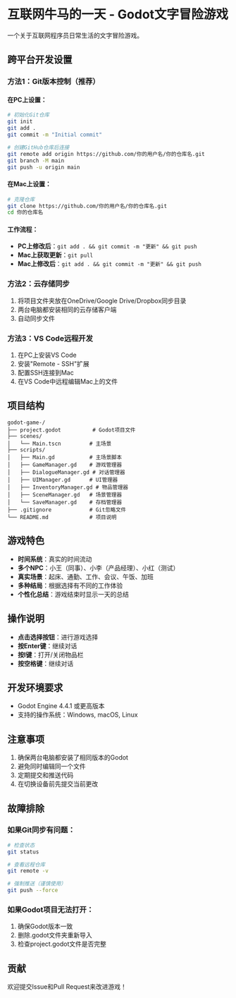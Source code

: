 # 互联网牛马的一天 - Godot文字冒险游戏

一个关于互联网程序员日常生活的文字冒险游戏。

## 跨平台开发设置

### 方法1：Git版本控制（推荐）

#### 在PC上设置：
```bash
# 初始化Git仓库
git init
git add .
git commit -m "Initial commit"

# 创建GitHub仓库后连接
git remote add origin https://github.com/你的用户名/你的仓库名.git
git branch -M main
git push -u origin main
```

#### 在Mac上设置：
```bash
# 克隆仓库
git clone https://github.com/你的用户名/你的仓库名.git
cd 你的仓库名
```

#### 工作流程：
- **PC上修改后**：`git add . && git commit -m "更新" && git push`
- **Mac上获取更新**：`git pull`
- **Mac上修改后**：`git add . && git commit -m "更新" && git push`

### 方法2：云存储同步

1. 将项目文件夹放在OneDrive/Google Drive/Dropbox同步目录
2. 两台电脑都安装相同的云存储客户端
3. 自动同步文件

### 方法3：VS Code远程开发

1. 在PC上安装VS Code
2. 安装"Remote - SSH"扩展
3. 配置SSH连接到Mac
4. 在VS Code中远程编辑Mac上的文件

## 项目结构

```
godot-game-/
├── project.godot          # Godot项目文件
├── scenes/
│   └── Main.tscn         # 主场景
├── scripts/
│   ├── Main.gd           # 主场景脚本
│   ├── GameManager.gd    # 游戏管理器
│   ├── DialogueManager.gd # 对话管理器
│   ├── UIManager.gd      # UI管理器
│   ├── InventoryManager.gd # 物品管理器
│   ├── SceneManager.gd   # 场景管理器
│   └── SaveManager.gd    # 存档管理器
├── .gitignore            # Git忽略文件
└── README.md             # 项目说明
```

## 游戏特色

- **时间系统**：真实的时间流动
- **多个NPC**：小王（同事）、小李（产品经理）、小红（测试）
- **真实场景**：起床、通勤、工作、会议、午饭、加班
- **多种结局**：根据选择有不同的工作体验
- **个性化总结**：游戏结束时显示一天的总结

## 操作说明

- **点击选择按钮**：进行游戏选择
- **按Enter键**：继续对话
- **按I键**：打开/关闭物品栏
- **按空格键**：继续对话

## 开发环境要求

- Godot Engine 4.4.1 或更高版本
- 支持的操作系统：Windows, macOS, Linux

## 注意事项

1. 确保两台电脑都安装了相同版本的Godot
2. 避免同时编辑同一个文件
3. 定期提交和推送代码
4. 在切换设备前先提交当前更改

## 故障排除

### 如果Git同步有问题：
```bash
# 检查状态
git status

# 查看远程仓库
git remote -v

# 强制推送（谨慎使用）
git push --force
```

### 如果Godot项目无法打开：
1. 确保Godot版本一致
2. 删除.godot文件夹重新导入
3. 检查project.godot文件是否完整

## 贡献

欢迎提交Issue和Pull Request来改进游戏！ 